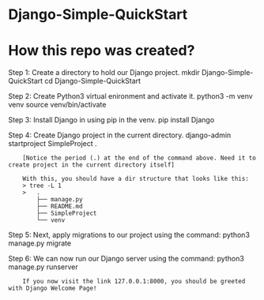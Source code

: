 # Django-Simple-QuickStart

# How this repo was created?

Step 1: Create a directory to hold our Django project.
        mkdir Django-Simple-QuickStart
        cd Django-Simple-QuickStart

Step 2: Create Python3 virtual enironment and activate it.
        python3 -m venv venv
        source venv/bin/activate

Step 3: Install Django in using pip in the venv.
        pip install Django

Step 4: Create Django project in the current directory.
        django-admin startproject SimpleProject .

        [Notice the period (.) at the end of the command above. Need it to create project in the current directory itself]

        With this, you should have a dir structure that looks like this:
        > tree -L 1
        >   .
            ├── manage.py
            ├── README.md
            ├── SimpleProject
            └── venv

Step 5: Next, apply migrations to our project using the command:
        python3 manage.py migrate

Step 6: We can now run our Django server using the command:
        python3 manage.py runserver

        If you now visit the link 127.0.0.1:8000, you should be greeted with Django Welcome Page!